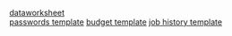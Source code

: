 [dataworksheet](https://bit.ly/2023wmdataworksheet)  
[passwords template](https://docs.google.com/spreadsheets/d/1yHJUUFWNPnvrJjZLeUNzL2YITsKs2_EQx_BiuDZDNXE/edit?usp=share_link)
[budget template](https://docs.google.com/spreadsheets/d/1JMq53eOVOzEZFcczXrnuJyvGiy2ZwQwvJpS-UKr4Dgo/edit?usp=sharing)
[job history template](https://docs.google.com/spreadsheets/d/1ho1bcackJ9EZKNRv86P0_5M0ylwRShMUS4bMs6u7iV8/edit?usp=sharing)
